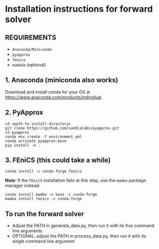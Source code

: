 # Installation instructions for forward solver

## REQUIREMENTS
* `Anaconda/Miniconda`
* `pyapprox`
* `fenics`
* `mambda` (optional)

## 1. Anaconda (miniconda also works)
Download and install conda for your OS at https://www.anaconda.com/products/individual

## 2. PyApprox
```
cd <path-to-install-directory>
git clone https://github.com/sandialabs/pyapprox.git  
cd pyapprox
conda env create -f environment.yml
conda activate pyapprox-base
pip install -e .
```

## 3. FEniCS (this could take a while)
```
conda install -c conda-forge fenics
```
**Note**: If the `FEniCS` installation fails at this step, use the `mamba` package manager instead:
```
conda install mamba -n base -c conda-forge
mamba install fenics -c conda-forge
```
## To run the forward solver
* Adjust the PATH in generate_data.py, then run it with its five command line arguments
* OPTIONAL: adjust the PATH in process_data.py, then run it with its single command line argument
